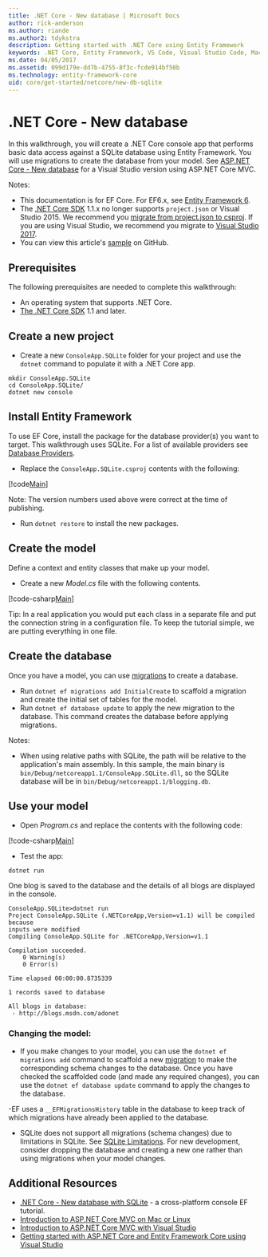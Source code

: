 ```yaml
---
title: .NET Core - New database | Microsoft Docs
author: rick-anderson
ms.author: riande
ms.author2: tdykstra
description: Getting started with .NET Core using Entity Framework 
keywords: .NET Core, Entity Framework, VS Code, Visual Studio Code, Mac, Linux
ms.date: 04/05/2017
ms.assetid: 099d179e-dd7b-4755-8f3c-fcde914bf50b
ms.technology: entity-framework-core
uid: core/get-started/netcore/new-db-sqlite
---
```


# .NET Core - New database

In this walkthrough, you will create a .NET Core console app that performs basic data access against a SQLite database using Entity Framework. You will use migrations to create the database from your model. See [ASP.NET Core - New database](xref:core/get-started/aspnetcore/new-db) for a Visual Studio version using ASP.NET Core MVC.

Notes: 
- This documentation is for EF Core. For EF6.x, see [Entity Framework 6](../../../ef6/index.md).
- The [.NET Core SDK](https://www.microsoft.com/net/download/core) 1.1.x no longer supports `project.json` or Visual Studio 2015. We recommend you [migrate from project.json to csproj](https://docs.microsoft.com/dotnet/articles/core/migration/). If you are using Visual Studio, we recommend you migrate to [Visual Studio 2017](https://www.visualstudio.com/downloads/).
- You can view this article's [sample](https://github.com/aspnet/EntityFramework.Docs/tree/master/samples/core/GetStarted/NetCore/ConsoleApp.SQLite) on GitHub.

## Prerequisites

The following prerequisites are needed to complete this walkthrough:
* An operating system that supports .NET Core.
* [The .NET Core SDK](https://www.microsoft.com/net/core) 1.1 and later.

## Create a new project

* Create a new `ConsoleApp.SQLite` folder for your project and use the `dotnet` command to populate it with a .NET Core app.

```
mkdir ConsoleApp.SQLite
cd ConsoleApp.SQLite/
dotnet new console
```

## Install Entity Framework

To use EF Core, install the package for the database provider(s) you want to target. This walkthrough uses SQLite. For a list of available providers see [Database Providers](../../providers/index.md).

*  Replace the `ConsoleApp.SQLite.csproj` contents with the following:

[!code[Main](../../../../samples/core/GetStarted/NetCore/ConsoleApp.SQLite/ConsoleApp.SQLite.csproj)]

 Note: The version numbers used above were correct at the time of publishing.

*  Run `dotnet restore` to install the new packages.

## Create the model

Define a context and entity classes that make up your model.

* Create a new *Model.cs* file with the following contents.

[!code-csharp[Main](../../../../samples/core/GetStarted/NetCore/ConsoleApp.SQLite/Model.cs)]

Tip: In a real application you would put each class in a separate file and put the connection string in a configuration file. To keep the tutorial simple, we are putting everything in one file.

## Create the database

Once you have a model, you can use [migrations](https://docs.microsoft.com/aspnet/core/data/ef-mvc/migrations#introduction-to-migrations) to create a database.

* Run `dotnet ef migrations add InitialCreate` to scaffold a migration and create the initial set of tables for the model.
* Run `dotnet ef database update` to apply the new migration to the database. This command creates the database before applying migrations. 

Notes: 

- When using relative paths with SQLite, the path will be relative to the application's main assembly. In this sample, the main binary is `bin/Debug/netcoreapp1.1/ConsoleApp.SQLite.dll`, so the SQLite database will be in `bin/Debug/netcoreapp1.1/blogging.db`.

## Use your model

* Open *Program.cs* and replace the contents with the following code:

 [!code-csharp[Main](../../../../samples/core/GetStarted/NetCore/ConsoleApp.SQLite/Program.cs)]

* Test the app:

 `dotnet run`

 One blog is saved to the database and the details of all blogs are displayed in the console.

  ```
  ConsoleApp.SQLite>dotnet run
  Project ConsoleApp.SQLite (.NETCoreApp,Version=v1.1) will be compiled because 
  inputs were modified
  Compiling ConsoleApp.SQLite for .NETCoreApp,Version=v1.1

  Compilation succeeded.
      0 Warning(s)
      0 Error(s)

  Time elapsed 00:00:00.8735339

  1 records saved to database

  All blogs in database:
   - http://blogs.msdn.com/adonet
  ```

### Changing the model: 

- If you make changes to your model, you can use the `dotnet ef migrations add` command to scaffold a new [migration](https://docs.microsoft.com/aspnet/core/data/ef-mvc/migrations#introduction-to-migrations)  to make the corresponding schema changes to the database. Once you have checked the scaffolded code (and made any required changes), you can use the `dotnet ef database update` command to apply the changes to the database.

-EF uses a `__EFMigrationsHistory` table in the database to keep track of which migrations have already been applied to the database.

- SQLite does not support all migrations (schema changes) due to limitations in SQLite. See [SQLite Limitations](../../providers/sqlite/limitations.md). For new development, consider dropping the database and creating a new one rather than using migrations when your model changes.

## Additional Resources

* [.NET Core - New database with SQLite](xref:core/get-started/netcore/new-db-sqlite) -  a cross-platform console EF tutorial.
* [Introduction to ASP.NET Core MVC on Mac or Linux ](https://docs.microsoft.com/en-us/aspnet/core/tutorials/first-mvc-app-xplat/index)
* [Introduction to ASP.NET Core MVC with Visual Studio](https://docs.microsoft.com/en-us/aspnet/core/tutorials/first-mvc-app/index)
* [Getting started with ASP.NET Core and Entity Framework Core using Visual Studio](https://docs.microsoft.com/en-us/aspnet/core/data/ef-mvc/index)
